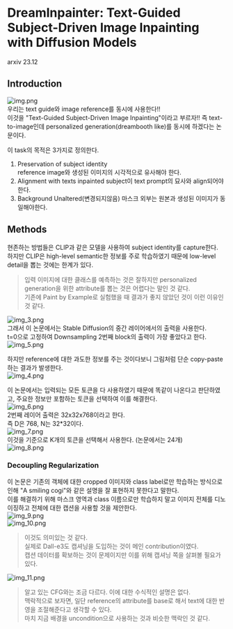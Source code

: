 DreamInpainter: Text-Guided Subject-Driven Image Inpainting with Diffusion Models
===
arxiv 23.12
 
## Introduction  
![img.png](img.png)  
우리는 text guide와 image reference를 동시에 사용한다!!  
이것을 "Text-Guided Subject-Driven Image Inpainting"이라고 부르자!!
즉 text-to-image인데 personalized generation(dreambooth like)를 동시에 하겠다는 논문이다.

이 task의 목적은 3가지로 정의한다.  
1. Preservation of subject identity  
    reference image와 생성된 이미지의 시각적으로 유사해야 한다.
2. Alignment with texts
    inpainted subject이 text prompt의 묘사와 align되어야 한다.
3. Background Unaltered(변경되지않음)
    마스크 외부는 원본과 생성된 이미지가 동일해야한다.                                 
  
  
## Methods  
현존하는 방법들은 CLIP과 같은 모델을 사용하여 subject identity를 capture한다.  
하지만 CLIP은 high-level semantic한 정보를 주로 학습하였기 때문에 low-level detail을 뽑는 것에는 한계가 있다.
> 입력 이미지에 대한 클래스를 예측하는 것은 잘하지만 personalized generation을 위한 attribute를 뽑는 것은 어렵다는 말인 것 같다.  
> 기존에 Paint by Example로 실험했을 때 결과가 좋지 않았던 것이 이런 이유인 것 같다.

![img_3.png](img_3.png)                     
그래서 이 논문에서는 Stable Diffusion의 중간 레이어에서의 출력을 사용한다.  
t=0으로 고정하여 Downsampling 2번째 block의 출력이 가장 좋았다고 한다.   
![img_5.png](img_5.png)   
  
하지만 reference에 대한 과도한 정보를 주는 것이다보니 그림처럼 단순 copy-paste하는 결과가 발생한다.  
![img_4.png](img_4.png)  
  
이 논문에서는 입력되는 모든 토큰을 다 사용하였기 때문에 똑같이 나온다고 판단하였고, 주요한 정보만 포함하는 토큰을 선택하여 이를 해결한다.  
![img_6.png](img_6.png)  
2번째 레이어 출력은 32x32x768이라고 한다.  
즉 D은 768, N는 32*32이다.  
![img_7.png](img_7.png)  
이것을 기준으로 K개의 토큰을 선택해서 사용한다. (논문에서는 24개)  
![img_8.png](img_8.png)  
  
  
### Decoupling Regularization  
이 논문은 기존의 객체에 대한 cropped 이미지와 class label로만 학습하는 방식으로 인해 "A smiling cogi"와 같은 설명을 잘 표현하지 못한다고 말한다.  
이를 해결하기 위해 마스크 영역과 class 이름으로만 학습하지 말고 이미지 전체를 디노이징하고 전체에 대한 캡션을 사용할 것을 제안한다.  
![img_9.png](img_9.png)  
![img_10.png](img_10.png)  
> 이것도 의미있는 것 같다.  
> 실제로 Dall-e3도 캡셔닝을 도입하는 것이 메인 contribution이였다.  
> 캡션 데이터를 확보하는 것이 문제이지만 이를 위해 캡셔닝 쪽을 살펴볼 필요가 있다.
 

![img_11.png](img_11.png)  
> 알고 있는 CFG와는 조금 다르다. 이에 대한 수식적인 설명은 없다.  
> 맥락적으로 보자면, 일단 reference의 attribute를 base로 해서 text에 대한 반영을 조절해준다고 생각할 수 있다.  
> 마치 지금 배경을 uncondition으로 사용하는 것과 비슷한 맥락인 것 같다.

